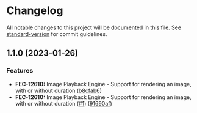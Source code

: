 # Changelog

All notable changes to this project will be documented in this file. See [standard-version](https://github.com/conventional-changelog/standard-version) for commit guidelines.

## 1.1.0 (2023-01-26)


### Features

* **FEC-12610:** Image Playback Engine - Support for rendering an image, with or without duration ([b8cfab6](https://github.com/kaltura/playkit-js-image-player/commit/b8cfab6f07a734210067a78a0ec658c4b16fce9f))
* **FEC-12610:** Image Playback Engine - Support for rendering an image, with or without duration ([#1](https://github.com/kaltura/playkit-js-image-player/issues/1)) ([91690af](https://github.com/kaltura/playkit-js-image-player/commit/91690af2d837059e0d648e4f97c8337399c31996))
